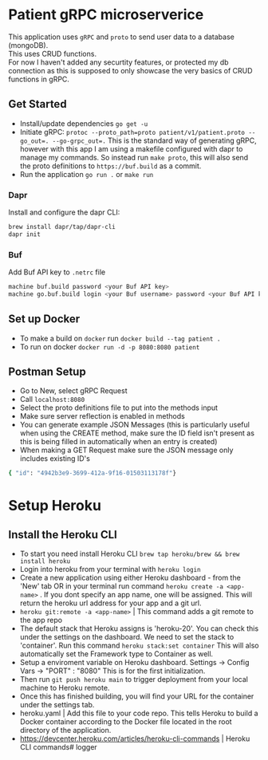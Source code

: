 # Patient gRPC microserverice #

This application uses `gRPC` and `proto` to send user data to a database (mongoDB). <br/>
This uses CRUD functions. <br />
For now I haven't added any securtity features, or protected my db connection as this is supposed to only showcase the very basics of CRUD functions in gRPC. 

## Get Started ##
- Install/update dependencies `go get -u`
- Initiate gRPC: `protoc --proto_path=proto patient/v1/patient.proto --go_out=. --go-grpc_out=.` This is the standard way of generating gRPC, however with this app I am using a makefile configured with dapr to manage my commands. So instead run `make proto`, this will also send the proto definitions to `https://buf.build` as a commit. 
- Run the application `go run .` or `make run`

### Dapr ###

Install and configure the dapr CLI:

```bash
brew install dapr/tap/dapr-cli
dapr init
```

### Buf ###

Add Buf API key to `.netrc` file

```bash
machine buf.build password <your Buf API key>
machine go.buf.build login <your Buf username> password <your Buf API key>
```

## Set up Docker ## 
* To make a build on `docker` run `docker build --tag patient .`
* To run on docker `docker run -d -p 8080:8080 patient`

## Postman Setup ##
- Go to New, select gRPC Request
- Call `localhost:8080`
- Select the proto definitions file to put into the methods input
- Make sure server reflection is enabled in methods
- You can generate example JSON Messages (this is particularly useful when using the CREATE method, make sure the ID field isn't present as this is being     filled in automatically when an entry is created) 
- When making a GET Request make sure the JSON message only includes existing ID's <br />
 
```bash 
{ "id": "4942b3e9-3699-412a-9f16-01503113178f"}
```

# Setup Heroku 

## Install the Heroku CLI

* To start you need install Heroku CLI `brew tap heroku/brew && brew install heroku`
* Login into heroku from your terminal with `heroku login`
* Create a new application using either Heroku dashboard - from the 'New' tab OR
  in your terminal run command `heroku create -a <app-name>` . If you dont specify an app name, one will be assigned.
  This will return the heroku url address for your app and a git url.
* `heroku git:remote -a <app-name>` | This command adds a git remote to the app repo
* The default stack that Heroku assigns is 'heroku-20'. You can check this under the settings on the
  dashboard. We need to set the stack to 'container'. Run this command `heroku stack:set container`
  This will also automatically set the Framework type to Container as well.
* Setup a enviroment variable on Heroku dashboard. Settings -> Config Vars -> "PORT" : "8080" 
  This is for the first initialization.
* Then run `git push heroku main` to trigger deployment from your local machine to Heroku remote.
* Once this has finished building, you will find your URL for the container under the settings tab.
* heroku.yaml | Add this file to your code repo. This tells Heroku to build a Docker container according to the
  Docker file located in the root directory of the application.
* https://devcenter.heroku.com/articles/heroku-cli-commands | Heroku CLI commands# logger
